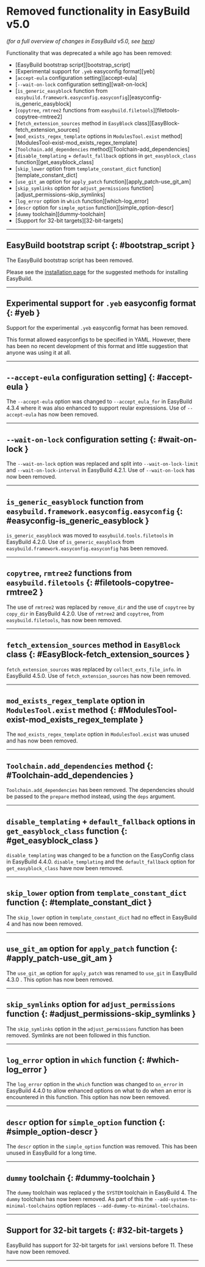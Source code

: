 # Removed functionality in EasyBuild v5.0

*(for a full overview of changes in EasyBuild v5.0, see [here](index.md))*

Functionality that was deprecated a while ago has been removed:

- [EasyBuild bootstrap script][bootstrap_script]
- [Experimental support for `.yeb` easyconfig format][yeb]
- [`accept-eula` configuration setting][accept-eula]
- [`--wait-on-lock` configuration setting][wait-on-lock]
- [`is_generic_easyblock` function from `easybuild.framework.easyconfig.easyconfig`][easyconfig-is_generic_easyblock]
- [`copytree`, `rmtree2` functions from `easybuild.filetools`][filetools-copytree-rmtree2]
- [`fetch_extension_sources` method in `EasyBlock` class][EasyBlock-fetch_extension_sources]
- [`mod_exists_regex_template` options in `ModulesTool.exist` method][ModulesTool-exist-mod_exists_regex_template]
- [`Toolchain.add_dependencies` method][Toolchain-add_dependencies]
- [`disable_templating` + `default_fallback` options in `get_easyblock_class` function][get_easyblock_class]
- [`skip_lower` option from `template_constant_dict` function][template_constant_dict]
- [`use_git_am` option for `apply_patch` function][apply_patch-use_git_am]
- [`skip_symlinks` option for `adjust_permissions` function][adjust_permissions-skip_symlinks]
- [`log_error` option in `which` function][which-log_error]
- [`descr` option for `simple_option` function][simple_option-descr]
- [`dummy` toolchain][dummy-toolchain]
- [Support for 32-bit targets][32-bit-targets]


---

## EasyBuild bootstrap script {: #bootstrap_script }

The EasyBuild bootstrap script has been removed.

Please see the [installation page](../installation.md) for the suggested methods for installing EasyBuild.

---

## Experimental support for `.yeb` easyconfig format {: #yeb }

Support for the experimental `.yeb` easyconfig format has been removed.

This format allowed easyconfigs to be specified in YAML. However, there has been no recent development of this
format and little suggestion that anyone was using it at all.

---

## `--accept-eula` configuration setting] {: #accept-eula }

The `--accept-eula` option was changed to `--accept_eula_for` in EasyBuild 4.3.4 where it was also enhanced to
support reular expressions. Use of `--accept-eula` has now been removed.

---

## `--wait-on-lock` configuration setting {: #wait-on-lock }

The `--wait-on-lock` option was replaced and split into `--wait-on-lock-limit` and `--wait-on-lock-interval` in
EasyBuild 4.2.1. Use of `--wait-on-lock` has now been removed.

---

## `is_generic_easyblock` function from `easybuild.framework.easyconfig.easyconfig` {: #easyconfig-is_generic_easyblock }

`is_generic_easyblock` was moved to `easybuild.tools.filetools` in EasyBuild 4.2.0. Use of `is_generic_easyblock`
from `easybuild.framework.easyconfig.easyconfig` has been removed.

---

## `copytree`, `rmtree2` functions from `easybuild.filetools` {: #filetools-copytree-rmtree2 }

The use of `rmtree2` was replaced by `remove_dir` and the use of `copytree` by `copy_dir` in EasyBuild 4.2.0.
Use of `rmtree2` and `copytree`, from `easybuild.filetools`, has now been removed.

---

## `fetch_extension_sources` method in `EasyBlock` class {: #EasyBlock-fetch_extension_sources }

`fetch_extension_sources` was replaced by `collect_exts_file_info`. in EasyBuild 4.5.0. Use of
`fetch_extension_sources` has now been removed.

---

## `mod_exists_regex_template` option in `ModulesTool.exist` method {: #ModulesTool-exist-mod_exists_regex_template }

The `mod_exists_regex_template` option in `ModulesTool.exist` was unused and has now been removed.

---

## `Toolchain.add_dependencies` method {: #Toolchain-add_dependencies }

`Toolchain.add_dependencies` has been removed. The dependencies should be passed to the `prepare`
method instead, using the `deps` argument.

---

## `disable_templating` + `default_fallback` options in `get_easyblock_class` function {: #get_easyblock_class }

`disable_templating` was changed to be a function on the EasyConfig class in EasyBuild 4.4.0.
`disable_templating` and the `default_fallback` option for `get_easyblock_class` have now been removed.

---

## `skip_lower` option from `template_constant_dict` function {: #template_constant_dict }

The `skip_lower` option in `template_constant_dict` had no effect in EasyBuild 4 and has now been
removed.

---

## `use_git_am` option for `apply_patch` function {: #apply_patch-use_git_am }

The `use_git_am` option for `apply_patch` was renamed to `use_git` in EasyBuild 4.3.0 . This option
has now been removed.

---

## `skip_symlinks` option for `adjust_permissions` function {: #adjust_permissions-skip_symlinks }

The `skip_symlinks` option in the `adjust_permissions` function has been removed. Symlinks are not
been followed in this function.

---

## `log_error` option in `which` function {: #which-log_error }

The `log_error` option in the `which` function was changed to `on_error` in EasyBuild 4.4.0 to allow
enhanced options on what to do when an error is encountered in this function. This option has now
been removed.

---

## `descr` option for `simple_option` function {: #simple_option-descr }

The `descr` option in the `simple_option` function was removed. This has been unused in EasyBuild for
a long time.

---

## `dummy` toolchain {: #dummy-toolchain }

The `dummy` toolchain was replaced y the `SYSTEM` toolchain in EasyBuild 4. The `dummy` toolchain has
now been removed. As part of this the `--add-system-to-minimal-toolchains` option replaces
`--add-dummy-to-minimal-toolchains`.

---

## Support for 32-bit targets {: #32-bit-targets }

EasyBuild has support for 32-bit targets for `imkl` versions before 11. These have now been removed.

---

